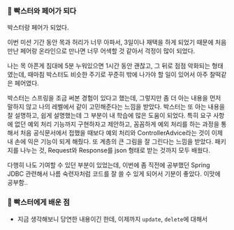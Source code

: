 ### 💋 빡스터와 페어가 되다

박스터랑 페어가 되었다. 

이번 미션 기간 동안 목과 허리가 너무 아파서, 3일이나 재택을 하게 되었기 때문에 처음 만난 페어랑 온라인으로 만나면 너무 어색할 것 같아서 걱정이 많이 되었다. 

나는 목 아픈게 침대에 5분 누워있으면 1시간 동안 괜찮고, 그 뒤로 점점 악화되는 형태였는데, 때마침 박스터도 비슷한 주기로 꾸준히 밖에 나가야 할 일이 있어서 아주 찰떡같은 페어였다.

박스터는 스프링을 조금 써본 경험이 있다고 했는데, 그렇지만 좀 더 아는 내용을 먼저 말하지 않고 나의 레벨에서 같이 고민해준다는 느낌을 받았다. 박스터는 또 아는 내용을 잘 설명하고, 쉽게 설명했는데 그 부분이 내 학습에 많은 도움이 되었다. 특히 요구 사항에 없던 예외 처리 기능까지 구현하자고 제안하고, 꼼꼼하게 예외 처리를 하는 과정을 통해서 처음 공식문서에서 접했을 때보다 예외 처리와 ControllerAdvice라는 것이 이제 내 손에 익은 기능이 되게 해줬다. 또 계층의 큰 그림을 잘 그린다는 느낌을 받았다. 패키지를 나누는 것, Request와 Response를 json 형태로 받는 것까지 모두 배웠다. 

다행히 나도 기여할 수 있던 부분이 있었는데, 이번에 좀 직전에 공부했던 Spring JDBC 관련해서 나름 숙련자처럼 코드를 잘 쓸 수 있게 되어서 기분이 좋았다. 이맛에 공부함..


### 💋 빡스터에게 배운 점

- 지금 생각해보니 당연한 내용이긴 한데, 이제까지 
`update`, `delete`에 대해서 
